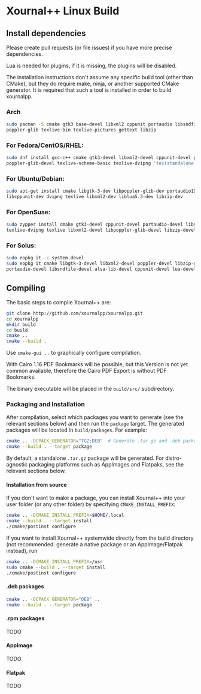 # Xournal++ Linux Build

## Install dependencies

Please create pull requests (or file issues) if you have more precise dependencies.

Lua is needed for plugins, if it is missing, the plugins will be disabled.

The installation instructions don't assume any specific build tool (other than CMake), but they do require make, ninja, or another supported CMake generator. It is required that such a tool is installed in order to build xournalpp.

### Arch
```bash
sudo pacman -S cmake gtk3 base-devel libxml2 cppunit portaudio libsndfile \
poppler-glib texlive-bin texlive-pictures gettext libzip
```

### For Fedora/CentOS/RHEL:
```bash
sudo dnf install gcc-c++ cmake gtk3-devel libxml2-devel cppunit-devel portaudio-devel libsndfile-devel \
poppler-glib-devel texlive-scheme-basic texlive-dvipng 'tex(standalone.cls)' gettext libzip-devel
```

### For Ubuntu/Debian:
````bash
sudo apt-get install cmake libgtk-3-dev libpoppler-glib-dev portaudio19-dev libsndfile-dev \
libcppunit-dev dvipng texlive libxml2-dev liblua5.3-dev libzip-dev
````

### For OpenSuse:
```bash
sudo zypper install cmake gtk3-devel cppunit-devel portaudio-devel libsndfile-devel \
texlive-dvipng texlive libxml2-devel libpoppler-glib-devel libzip-devel
```

### For Solus:
```bash
sudo eopkg it -c system.devel
sudo eopkg it cmake libgtk-3-devel libxml2-devel poppler-devel libzip-devel \
portaudio-devel libsndfile-devel alsa-lib-devel cppunit-devel lua-devel
```

## Compiling

The basic steps to compile Xournal++ are:

```bash
git clone http://github.com/xournalpp/xournalpp.git
cd xournalpp
mkdir build
cd build
cmake ..
cmake --build .
```

Use `cmake-gui ..` to graphically configure compilation.

With Cairo 1.16 PDF Bookmarks will be possible, but this Version is not yet
common available, therefore the Cairo PDF Export is without PDF Bookmarks.

The binary executable will be placed in the `build/src/` subdirectory.

### Packaging and Installation

After compilation, select which packages you want to generate (see the relevant
sections below) and then run the `package` target. The generated packages will
be located in `build/packages`. For example:

```bash
cmake .. -DCPACK_GENERATOR="TGZ;DEB"  # Generate .tar.gz and .deb packages
cmake --build . --target package
```

By default, a standalone `.tar.gz` package will be generated. For
distro-agnostic packaging platforms such as AppImages and Flatpaks, see the
relevant sections below.

#### Installation from source

If you don't want to make a package, you can install Xournal++ into your user
folder (or any other folder) by specifying `CMAKE_INSTALL_PREFIX`:

```bash
cmake .. -DCMAKE_INSTALL_PREFIX=$HOME/.local
cmake --build . --target install
./cmake/postinst configure
```

If you want to install Xournal++ systemwide directly from the build directory
(not recommended: generate a native package or an AppImage/Flatpak instead), run

```bash
cmake .. -DCMAKE_INSTALL_PREFIX=/usr
sudo cmake --build . --target install
./cmake/postinst configure
```

#### .deb packages

```bash
cmake .. -DCPACK_GENERATOR="DEB" ..
cmake --build . --target package
```

#### .rpm packages

TODO

#### AppImage

TODO

#### Flatpak

TODO
